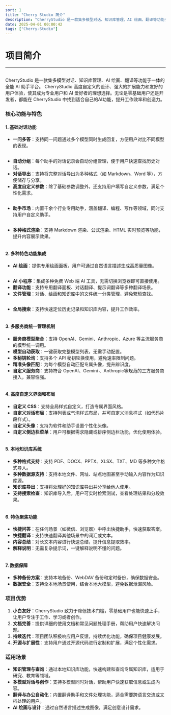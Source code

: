```yaml
---
sort: 1
title: "Cherry Studio 简介"
description: "CherryStudio 是一款集多模型对话、知识库管理、AI 绘画、翻译等功能于一体的全能 AI 助手平台"
date: 2025-04-01 00:00:42
tags: ["Cherry-Studio"]
---
```


# 项目简介

---

<img src="../assets/docs-readme-banner1.png" alt="">

CherryStudio 是一款集多模型对话、知识库管理、AI 绘画、翻译等功能于一体的全能 AI 助手平台。
CherryStudio 高度自定义的设计、强大的扩展能力和友好的用户体验，使其成为专业用户和 AI 爱好者的理想选择。无论是零基础用户还是开发者，都能在 CherryStudio 中找到适合自己的AI功能，提升工作效率和创造力。

### **核心功能与特色**

#### **1. 基础对话功能**

* **一问多答**：支持同一问题通过多个模型同时生成回复，方便用户对比不同模型的表现。

<img src="../assets/docs-readme-1.png" alt="">

* **自动分组**：每个助手的对话记录会自动分组管理，便于用户快速查找历史对话。
* **对话导出**：支持将完整对话导出为多种格式（如 Markdown、Word 等），方便储存与分享。
* **高度自定义参数**：除了基础参数调整外，还支持用户填写自定义参数，满足个性化需求。

<img src="../assets/docs-readme-2.png" alt="">

* **助手市场**：内置千余个行业专用助手，涵盖翻译、编程、写作等领域，同时支持用户自定义助手。

<img src="../assets/docs-readme-4.png" alt="">

* **多种格式渲染**：支持 Markdown 渲染、公式渲染、HTML 实时预览等功能，提升内容展示效果。

<img src="../assets/docs-readme-3.png" alt="">

#### **2. 多种特色功能集成**

* **AI 绘画**：提供专用绘画面板，用户可通过自然语言描述生成高质量图像。

<img src="../assets/docs-readme-5.png" alt="">

* **AI 小程序**：集成多种免费 Web 端 AI 工具，无需切换浏览器即可直接使用。
* **翻译功能**：支持专用翻译面板、对话翻译、提示词翻译等多种翻译场景。
* **文件管理**：对话、绘画和知识库中的文件统一分类管理，避免繁琐查找。

<img src="../assets/docs-readme-6.png" alt="">

* **全局搜索**：支持快速定位历史记录和知识库内容，提升工作效率。

<img src="../assets/docs-readme-7.png" alt="">

#### **3. 多服务商统一管理机制**

* **服务商模型聚合**：支持 OpenAI、Gemini、Anthropic、Azure 等主流服务商的模型统一调用。
* **模型自动获取**：一键获取完整模型列表，无需手动配置。
* **多秘钥轮询**：支持多个 API 秘钥轮换使用，避免速率限制问题。
* **精准头像匹配**：为每个模型自动匹配专属头像，提升辨识度。
* **自定义服务商**：支持符合 OpenAI、Gemini 、Anthropic等规范的三方服务商接入，兼容性强。

<img src="../assets/docs-readme-8.png" alt="">

#### **4. 高度自定义界面和布局**

* **自定义 CSS**：支持全局样式自定义，打造专属界面风格。
* **自定义对话布局**：支持列表或气泡样式布局，并可自定义消息样式（如代码片段样式）。
* **自定义头像**：支持为软件和助手设置个性化头像。
* **自定义侧边栏菜单**：用户可根据需求隐藏或排序侧边栏功能，优化使用体验。

<img src="../assets/docs-readme-9.png" alt="">

#### **5. 本地知识库系统**

* **多种格式支持**：支持 PDF、DOCX、PPTX、XLSX、TXT、MD 等多种文件格式导入。
* **多种数据源支持**：支持本地文件、网址、站点地图甚至手动输入内容作为知识库源。
* **知识库导出**：支持将处理好的知识库导出并分享给他人使用。
* **支持搜索检查**：知识库导入后，用户可实时检索测试，查看处理结果和分段效果。

<img src="../assets/docs-readme-10.png" alt="">

#### **6. 特色聚焦功能**

* **快捷问答**：在任何场景（如微信、浏览器）中呼出快捷助手，快速获取答案。
* **快捷翻译**：支持快速翻译其他场景中的词汇或文本。
* **内容总结**：对长文本内容进行快速总结，提升信息提取效率。
* **解释说明**：无需复杂提示词，一键解释说明不懂的问题。

<img src="../assets/docs-readme-11.png" alt="">

#### **7. 数据保障**

* **多种备份方案**：支持本地备份、WebDAV 备份和定时备份，确保数据安全。
* **数据安全**：支持全本地场景使用，结合本地大模型，避免数据泄漏风险。

### **项目优势**

1. **小白友好**：CherryStudio 致力于降低技术门槛，零基础用户也能快速上手，让用户专注于工作、学习或者创作。
2. **文档完善**：提供详细的使用文档和常见问题处理手册，帮助用户快速解决问题。
3. **持续迭代**：项目团队积极响应用户反馈，持续优化功能，确保项目健康发展。
4. **开源与扩展性**：支持用户通过开源代码进行定制和扩展，满足个性化需求。

### **适用场景**

* **知识管理与查询**：通过本地知识库功能，快速构建和查询专属知识库，适用于研究、教育等领域。
* **多模型对话与创作**：支持多模型同时对话，帮助用户快速获取信息或生成内容。
* **翻译与办公自动化**：内置翻译助手和文件处理功能，适合需要跨语言交流或文档处理的用户。
* **AI 绘画与设计**：通过自然语言描述生成图像，满足创意设计需求。
